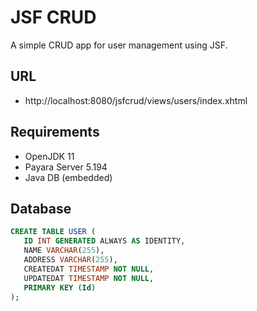 # JSF CRUD

A simple CRUD app for user management using JSF.

## URL
* http://localhost:8080/jsfcrud/views/users/index.xhtml

## Requirements

* OpenJDK 11
* Payara Server 5.194
* Java DB (embedded)

## Database

```SQL
CREATE TABLE USER (
   ID INT GENERATED ALWAYS AS IDENTITY,
   NAME VARCHAR(255),
   ADDRESS VARCHAR(255),
   CREATEDAT TIMESTAMP NOT NULL,
   UPDATEDAT TIMESTAMP NOT NULL,
   PRIMARY KEY (Id)
);
```
